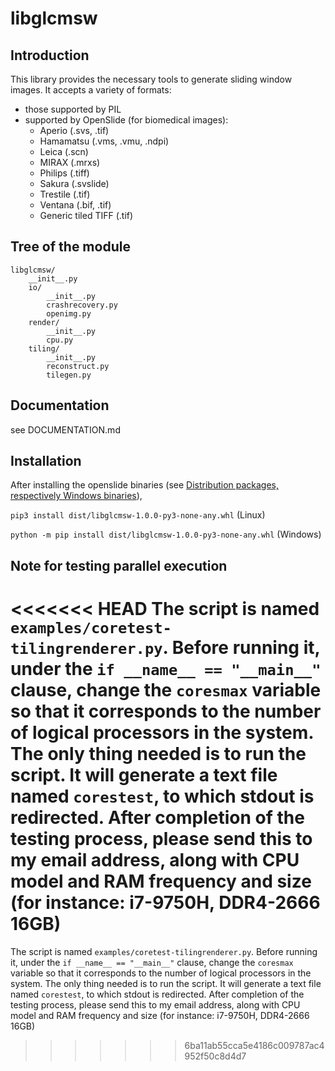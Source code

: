 # libglcmsw

## Introduction
This library provides the necessary tools to generate sliding window images. It accepts a variety of formats: 
- those supported by PIL
- supported by OpenSlide (for biomedical images):
  - Aperio (.svs, .tif)
  - Hamamatsu (.vms, .vmu, .ndpi)
  - Leica (.scn)
  - MIRAX (.mrxs)
  - Philips (.tiff)
  - Sakura (.svslide)
  - Trestile (.tif)
  - Ventana (.bif, .tif)
  - Generic tiled TIFF (.tif) 

## Tree of the module
```
libglcmsw/
    __init__.py
    io/
        __init__.py
        crashrecovery.py
        openimg.py
    render/
        __init__.py
        cpu.py
    tiling/
        __init__.py
        reconstruct.py
        tilegen.py
```

## Documentation
see DOCUMENTATION.md

## Installation
After installing the openslide binaries (see [Distribution packages, respectively Windows binaries](https://openslide.org/download/)),

```pip3 install dist/libglcmsw-1.0.0-py3-none-any.whl``` (Linux)

```python -m pip install dist/libglcmsw-1.0.0-py3-none-any.whl``` (Windows)

## Note for testing parallel execution

<<<<<<< HEAD
The script is named ```examples/coretest-tilingrenderer.py```. Before running it, under the ```if __name__ == "__main__"``` clause, change the ```coresmax``` variable so that it corresponds to the number of logical processors in the system. The only thing needed is to run the script. It will generate a text file named ```corestest```, to which stdout is redirected. After completion of the testing process, please send this to my email address, along with CPU model and RAM frequency and size (for instance: i7-9750H, DDR4-2666 16GB)
=======
The script is named ```examples/coretest-tilingrenderer.py```. Before running it, under the ```if __name__ == "__main__"``` clause, change the ```coresmax``` variable so that it corresponds to the number of logical processors in the system. The only thing needed is to run the script. It will generate a text file named ```corestest```, to which stdout is redirected. After completion of the testing process, please send this to my email address, along with CPU model and RAM frequency and size (for instance: i7-9750H, DDR4-2666 16GB)
>>>>>>> 6ba11ab55cca5e4186c009787ac4952f50c8d4d7
